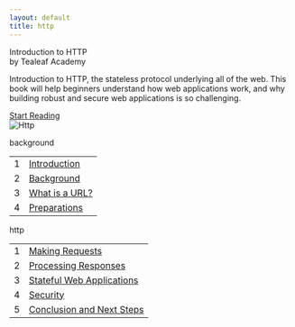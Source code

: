 ```yaml
---
layout: default
title: http
---
```

<section class='book'>
  <div class='wrapper-inside clearfix'>
    <div class='top-large'>
      <div class='book-title'>
        Introduction to HTTP
      </div>
      <div class='book-author'>
        by Tealeaf Academy
      </div>
      <p class='book-description'>
        Introduction to HTTP, the stateless protocol underlying all of the web. This book will help beginners understand how web applications work, and why building robust and secure web applications is so challenging.
      </p>
      <a class="read-btn" href="javascript:;">Start Reading</a>
    </div>
    <img alt="Http" class="book-image" src="images/http.png"/>
  </div>
</section>
<div class="wrapper-inside clearfix">
  <div class="table-of-contents">
    <p class="part">background</p>
    <table class="index-table">
      <tbody>
        <tr class="chapter-wrap">
         <td class="chapter-index">1</td>
         <td class="chapter-title">
           <a href="book/background/1_introduction.html">Introduction</a>
         </td>
        </tr>
        <tr class="chapter-wrap even">
          <td class="chapter-index">2</td>
          <td class="chapter-title">
            <a href="book/background/2_background.html">Background</a>
          </td>
        </tr>
        <tr class="chapter-wrap">
          <td class="chapter-index">3</td>
          <td class="chapter-title">
            <a href="book/background/3_what_is_url.html">What is a URL?</a>
          </td>
        </tr>
        <tr class="chapter-wrap even">
          <td class="chapter-index">4</td>
          <td class="chapter-title">
            <a href="book/background/4_preparations.html">Preparations</a>
          </td>
        </tr>
      </tbody>
    </table>
    <p class="part">http</p>
    <table class="index-table">
      <tbody>
        <tr class="chapter-wrap">
          <td class="chapter-index">1</td>
          <td class="chapter-title">
            <a href="book/http/1_making_requests.html">Making Requests</a>
          </td>
        </tr>
        <tr class="chapter-wrap even">
          <td class="chapter-index">2</td>
          <td class="chapter-title">
            <a href="book/http/2_processing_responses.html">Processing Responses</a>
          </td>
        </tr>
        <tr class="chapter-wrap">
          <td class="chapter-index">3</td>
          <td class="chapter-title">
            <a href="book/http/3_stateful_web_applications.html">Stateful Web Applications</a>
          </td>
        </tr>
        <tr class="chapter-wrap even">
          <td class="chapter-index">4</td>
          <td class="chapter-title">
            <a href="book/http/4_security.html">Security</a>
          </td>
        </tr>
        <tr class="chapter-wrap">
          <td class="chapter-index">5</td>
          <td class="chapter-title">
            <a href="book/http/5_conclusion_and_next_steps.html">Conclusion and Next Steps</a>
          </td>
        </tr>
      </tbody>
    </table>
  </div>
</div>
